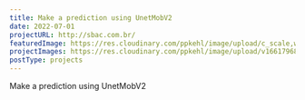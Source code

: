 ```yaml
---
title: Make a prediction using UnetMobV2
date: 2022-07-01
projectURL: http://sbac.com.br/
featuredImage: https://res.cloudinary.com/ppkehl/image/upload/c_scale,w_500/v1661796892/projects/sbac_thgeuo.webp
projectImages: https://res.cloudinary.com/ppkehl/image/upload/v1661796892/projects/sbac_thgeuo.png
postType: projects
---
```

Make a prediction using UnetMobV2